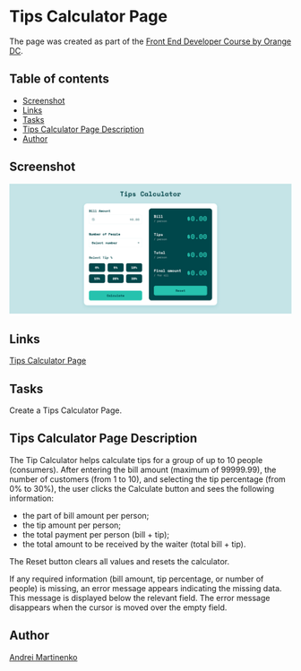 # Tips Calculator Page

The page was created as part of the [Front End Developer Course by Orange DC](https://digitalcenter.orange.md/).

## Table of contents
- [Screenshot](#screenshot)
- [Links](#links)
- [Tasks](#tasks)
- [Tips Calculator Page Description](#tips-calculator-page-description)
- [Author](#author)

## Screenshot

![](./images/screenshot.png)

## Links

[Tips Calculator Page](https://axinitm.github.io/ODC-Tips-Calculator/)

## Tasks
Create a Tips Calculator Page. 

## Tips Calculator Page Description
The Tip Calculator helps calculate tips for a group of up to 10 people (consumers). After entering the bill amount (maximum of 99999.99), the number of customers (from 1 to 10), and selecting the tip percentage (from 0% to 30%), the user clicks the Calculate button and sees the following information:
- the part of bill amount per person;
- the tip amount per person;
- the total payment per person (bill + tip);
- the total amount to be received by the waiter (total bill + tip).

The Reset button clears all values and resets the calculator.

If any required information (bill amount, tip percentage, or number of people) is missing, an error message appears indicating the missing data. This message is displayed below the relevant field. The error message disappears when the cursor is moved over the empty field.

## Author

[Andrei Martinenko](https://github.com/AxinitM)
